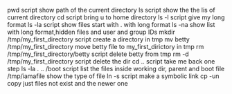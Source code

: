 pwd script show path of the current directory
ls script show the the lis of current directory
cd script bring u to home directory
ls -l script give my long format
ls -la script show files start with . with long format
ls -na show list with long format,hidden files and user and group IDs
mkdir /tmp/my_first_directory script create a directory in tmp
mv betty /tmp/my_first_directory move betty file to my_first_dirictory in tmp
rm /tmp/my_first_directory/betty script delete betty from tmp
rm -d /tmp/my_first_directory script delete the dir
cd .. script take me back one step
ls -la . .. /boot script list the files inside working dir, parent and boot
file /tmp/iamafile show the type of file
ln -s script make a symbolic link
cp -un copy just files not exist and the newer one 
